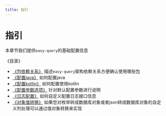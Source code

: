 ```yaml
---
title: 指引
---
```


# 指引
本章节我们提供`easy-query`的基础配置信息

《目录》
- [《包依赖关系》](/easy-query-doc/guide/config/dependency-injection) 描述`easy-query`架构依赖关系方便确认使用哪些包
- [《配置java》](/easy-query-doc/guide/config/config-java) 如何配置java
- [《配置kotlin》](/easy-query-doc/guide/config/config-kotlin) 如何配置使用kotlin
- [《配置参数选项》](/easy-query-doc/guide/config/config-option) 针对默认配置参数进行说明
- [《日志配置》](/easy-query-doc/guide/config/logging) 如何自定义配置日志接口信息
- [《对象值转换》](/easy-query-doc/guide/config/value-converter) 如果您对枚举转成数据库对象或者json转成数据库对象的自定义列处理可以通过值对象转换来实现